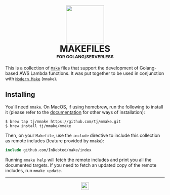 <h1 align="center">
  <img src="https://upload.wikimedia.org/wikipedia/en/2/22/Heckert_GNU_white.svg" width="120"><br>
  MAKEFILES<br>
  <sup><sub><sup><sub>FOR GOLANG/SERVERLESS</sub></sup></sub></sup>
</h1>

This is a collection of [`Make`](https://www.gnu.org/software/make/) files that support the development of Golang-based AWS Lambda functions. It was put together to be used in conjunction with [`Modern Make`](https://github.com/tj/mmake) (`mmake`).

## Installing

You'll need `mmake`. On MacOS, if using homebrew, run the following to install it (please refer to the [documentation](https://github.com/tj/mmake#installation) for other ways of installation):

```shell
$ brew tap tj/mmake https://github.com/tj/mmake.git
$ brew install tj/mmake/mmake
```

Then, on your `Makefile`, use the `include` directive to include this collection as remote includes (feature provided by `mmake`):

```Makefile
include github.com/InDebted/make/index
```

Running `mmake help` will fetch the remote includes and print you all the documented targets. If you need to fetch an updated copy of the remote includes, run `mmake update`.

---

<p align="center">
    <a href="https://indebted.co"><img src="https://avatars3.githubusercontent.com/u/17794454?s=350&v=4" width="24"></a><br>
</p>